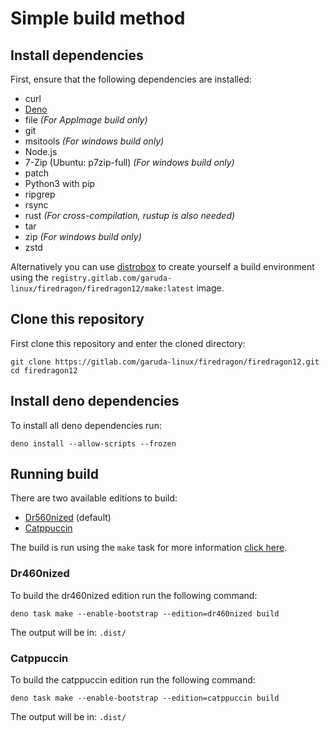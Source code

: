 # Simple build method

## Install dependencies

First, ensure that the following dependencies are installed:

- curl
- [Deno](https://deno.com/)
- file *(For AppImage build only)*
- git
- msitools *(For windows build only)*
- Node.js
- 7-Zip (Ubuntu: p7zip-full) *(For windows build only)*
- patch
- Python3 with pip
- ripgrep
- rsync
- rust *(For cross-compilation, rustup is also needed)*
- tar
- zip *(For windows build only)*
- zstd

Alternatively you can use [distrobox](https://github.com/89luca89/distrobox) to create yourself a build environment using the `registry.gitlab.com/garuda-linux/firedragon/firedragon12/make:latest` image.

## Clone this repository

First clone this repository and enter the cloned directory:

``` shell
git clone https://gitlab.com/garuda-linux/firedragon/firedragon12.git
cd firedragon12
```

## Install deno dependencies

To install all deno dependencies run:

``` shell
deno install --allow-scripts --frozen
```

## Running build

There are two available editions to build:

- [Dr560nized](#dr460nized) (default)
- [Catppuccin](#catppuccin)

The build is run using the `make` task for more information [click here](../make.md).

### Dr460nized

To build the dr460nized edition run the following command:

``` shell
deno task make --enable-bootstrap --edition=dr460nized build
```

The output will be in: `.dist/`

### Catppuccin

To build the catppuccin edition run the following command:

``` shell
deno task make --enable-bootstrap --edition=catppuccin build
```

The output will be in: `.dist/`
